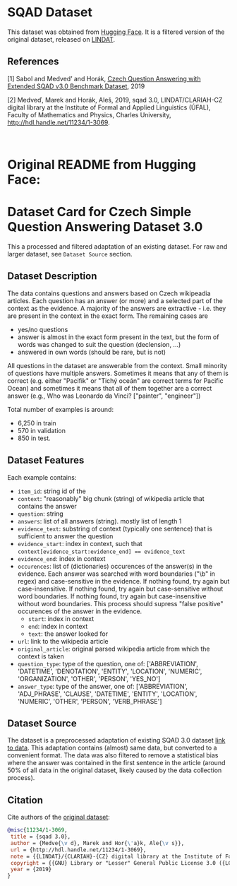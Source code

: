 # SQAD Dataset

This dataset was obtained from [Hugging Face](https://huggingface.co/datasets/fewshot-goes-multilingual/cs_squad-3.0). It is a filtered version of the original dataset, released on [LINDAT](https://lindat.cz/repository/xmlui/handle/11234/1-3069).

## References
[1]  Sabol and Medved’ and Horák, [Czech Question Answering with Extended SQAD v3.0 Benchmark Dataset](https://nlp.fi.muni.cz/raslan/2019/paper14-medved.pdf), 2019

[2] Medveď, Marek and Horák, Aleš, 2019, sqad 3.0, LINDAT/CLARIAH-CZ digital library at the Institute of Formal and Applied Linguistics (ÚFAL), Faculty of Mathematics and Physics, Charles University, http://hdl.handle.net/11234/1-3069.

<br/>

# Original README from Hugging Face:

# Dataset Card for Czech Simple Question Answering Dataset 3.0

This a processed and filtered adaptation of an existing dataset. For raw and larger dataset, see `Dataset Source` section.


## Dataset Description
The data contains questions and answers based on Czech wikipeadia articles.
Each question has an answer (or more) and a selected part of the context as the evidence.
A majority of the answers are extractive - i.e. they are present in the context in the exact form. The remaining cases are

- yes/no questions
- answer is almost in the exact form present in the text, but the form of words was changed to suit the question (declension, ...)
- answered in own words (should be rare, but is not)

All questions in the dataset are answerable from the context. Small minority of questions have multiple answers.
Sometimes it means that any of them is correct (e.g. either "Pacifik" or "Tichý oceán" are correct terms for Pacific Ocean)
and sometimes it means that all of them together are a correct answer (e.g., Who was Leonardo da Vinci? ["painter", "engineer"])

Total number of examples is around:

- 6,250 in train
- 570 in validation
- 850 in test.


## Dataset Features
Each example contains:
- `item_id`: string id of the
- `context`: "reasonably" big chunk (string) of wikipedia article that contains the answer
- `question`: string
- `answers`: list of all answers (string). mostly list of length 1
- `evidence_text`: substring of context (typically one sentence) that is sufficient to answer the question
- `evidence_start`: index in context, such that `context[evidence_start:evidence_end] == evidence_text`
- `evidence_end`: index in context
- `occurences`:
  list of (dictionaries) occurences of the answer(s) in the evidence.
  Each answer was searched with word boundaries ("\b" in regex) and case-sensitive in the evidence.
  If nothing found, try again but case-insensitive.
  If nothing found, try again but case-sensitive without word boundaries.
  If nothing found, try again but case-insensitive without word boundaries.
  This process should supress "false positive" occurences of the answer in the evidence.
  - `start`: index in context
  - `end`: index in context
  - `text`: the answer looked for
- `url`: link to the wikipedia article
- `original_article`: original parsed wikipedia article from which the context is taken
- `question_type`: type of the question, one of: ['ABBREVIATION', 'DATETIME', 'DENOTATION', 'ENTITY', 'LOCATION', 'NUMERIC', 'ORGANIZATION', 'OTHER', 'PERSON', 'YES_NO']
- `answer_type`: type of the answer, one of: ['ABBREVIATION', 'ADJ_PHRASE', 'CLAUSE', 'DATETIME', 'ENTITY', 'LOCATION', 'NUMERIC', 'OTHER', 'PERSON', 'VERB_PHRASE']


## Dataset Source

The dataset is a preprocessed adaptation of existing SQAD 3.0 dataset [link to data](https://lindat.cz/repository/xmlui/handle/11234/1-3069).
This adaptation contains (almost) same data, but converted to a convenient format.
The data was also filtered to remove a statistical bias where the answer was contained
in the first sentence in the article (around 50% of all data in the original dataset, likely
caused by the data collection process).


## Citation

Cite authors of the [original dataset](https://lindat.cz/repository/xmlui/handle/11234/1-3069):

```bibtex
@misc{11234/1-3069,
 title = {sqad 3.0},
 author = {Medve{\v d}, Marek and Hor{\'a}k, Ale{\v s}},
 url = {http://hdl.handle.net/11234/1-3069},
 note = {{LINDAT}/{CLARIAH}-{CZ} digital library at the Institute of Formal and Applied Linguistics ({{\'U}FAL}), Faculty of Mathematics and Physics, Charles University},
 copyright = {{GNU} Library or "Lesser" General Public License 3.0 ({LGPL}-3.0)},
 year = {2019}
}
```
